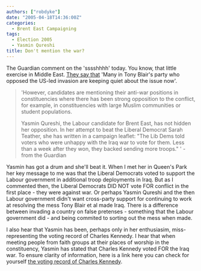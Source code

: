 ```yaml
---
authors: ["robdyke"]
date: "2005-04-18T14:36:00Z"
categories:
  - Brent East Campaigning
tags:
  - Election 2005
  - Yasmin Qureshi
title: Don't mention the war?
---
```

The Guardian comment on the 'sssshhhh' today. You know, that little exercise in Middle East. [They say that](http://politics.guardian.co.uk/labour/story/0,9061,1462087,00.html) 'Many in Tony Blair's party who opposed the US-led invasion are keeping quiet about the issue now'.

> 'However, candidates are mentioning their anti-war positions in constituencies where there has been strong opposition to the conflict, for example, in constituencies with large Muslim communities or student populations.
> 
> Yasmin Qureshi, the Labour candidate for Brent East, has not hidden her opposition. In her attempt to beat the Liberal Democrat Sarah Teather, she has written in a campaign leaflet: "The Lib Dems told voters who were unhappy with the Iraq war to vote for them. Less than a week after they won, they backed sending more troops." ' - from the Guardian

Yasmin has got a drum and she'll beat it. When I met her in Queen's Park her key message to me was that the Liberal Democrats voted to support the Labour government in additional troop deployments in Iraq. But as I commented then, the Liberal Democrats DID NOT vote FOR conflict in the first place - they were against war. Or perhaps Yasmin Qureshi and the then Labour government didn't want cross-party support for continuing to work at resolving the mess Tony Blair et al made Iraq. There is a difference between invading a country on false pretenses - something that the Labour government did - and being commited to sorting out the mess when made.

I also hear that Yasmin has been, perhaps only in her enthusiasim, miss-representing the voting record of Charles Kennedy. I hear that when meeting people from faith groups at their places of worship in the constituency, Yasmin has stated that Charles Kennedy voted FOR the Iraq war. To ensure clarity of information, here is a link here you can check for yourself [the voting record of Charles Kennedy](http://www.theyworkforyou.com/mp/charles_kennedy/ross%2C_skye_and_inverness_west).